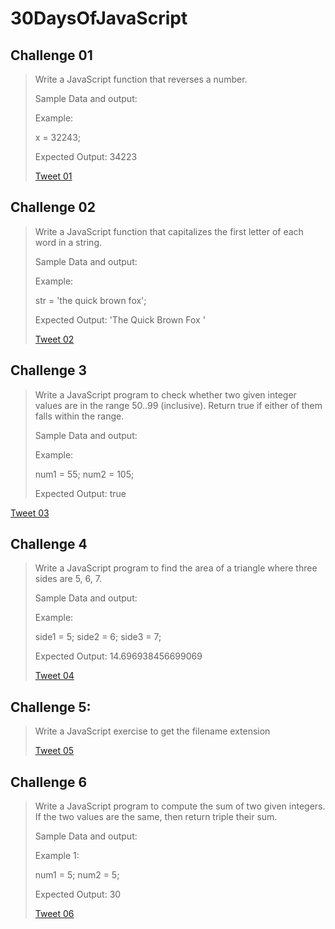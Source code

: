 # 30DaysOfJavaScript

## Challenge 01
> Write a JavaScript function that reverses a number.
>
> Sample Data and output:
>
> Example:
>
> x = 32243;
>
> Expected Output: 34223
>
> [Tweet 01](https://twitter.com/philomath128/status/1721588367945781459)

## Challenge 02
> Write a JavaScript function that capitalizes the first letter of each word in a string.
>
> Sample Data and output:
>
> Example:
>
> str = 'the quick brown fox';
>
> Expected Output: 'The Quick Brown Fox '
>
> [Tweet 02](https://twitter.com/philomath128/status/1721990748848136589)

## Challenge 3
> Write a JavaScript program to check whether two given integer values are in the range 50..99 (inclusive). Return true if either of them falls within the range.
>
> Sample Data and output:
>
> Example:
>
> num1 = 55;
> num2 = 105;
>
> Expected Output: true
>
[Tweet 03](https://twitter.com/philomath128/status/1722179625366040616)

## Challenge 4
> Write a JavaScript program to find the area of a triangle where three sides are 5, 6, 7.
>
> Sample Data and output:
>
> Example:
>
> side1 = 5;
> side2 = 6;
> side3 = 7;
>
> Expected Output: 14.696938456699069
>
> [Tweet 04](https://twitter.com/philomath128/status/1722540499146514462)

## Challenge 5:
> Write a JavaScript exercise to get the filename extension
>
> [Tweet 05](https://twitter.com/philomath128/status/1723020117142118475)

## Challenge 6
> Write a JavaScript program to compute the sum of two given integers. If the two values are the same, then return triple their sum.
>
> Sample Data and output:
>
> Example 1:
>
> num1 = 5;
> num2 = 5;
>
> Expected Output: 30
>
> [Tweet 06](https://twitter.com/philomath128/status/1723435068809413002)